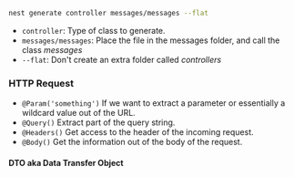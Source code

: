 ```bash
nest generate controller messages/messages --flat
```

- `controller`: Type of class to generate.
- `messages/messages`: Place the file in the messages folder, and call the class _messages_
- `--flat`: Don't create an extra folder called _controllers_

### HTTP Request

- `@Param('something')` If we want to extract a parameter or essentially a wildcard value out of the URL.
- `@Query()` Extract part of the query string.
- `@Headers()` Get access to the header of the incoming request.
- `@Body()` Get the information out of the body of the request.

#### DTO aka Data Transfer Object
